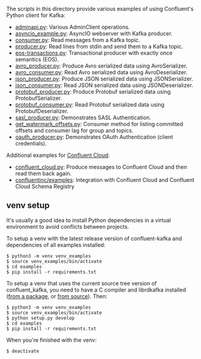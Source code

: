 The scripts in this directory provide various examples of using Confluent's Python client for Kafka:

* [adminapi.py](adminapi.py): Various AdminClient operations.
* [asyncio_example.py](asyncio_example.py): AsyncIO webserver with Kafka producer.
* [consumer.py](consumer.py): Read messages from a Kafka topic.
* [producer.py](producer.py): Read lines from stdin and send them to a Kafka topic.
* [eos-transactions.py](eos-transactions.py): Transactional producer with exactly once semantics (EOS).
* [avro_producer.py](avro_producer.py): Produce Avro serialized data using AvroSerializer.
* [avro_consumer.py](avro_consumer.py): Read Avro serialized data using AvroDeserializer.
* [json_producer.py](json_producer.py): Produce JSON serialized data using JSONSerializer.
* [json_consumer.py](json_consumer.py): Read JSON serialized data using JSONDeserializer.
* [protobuf_producer.py](protobuf_producer.py): Produce Protobuf serialized data using ProtobufSerializer.
* [protobuf_consumer.py](protobuf_consumer.py): Read Protobuf serialized data using ProtobufDeserializer.
* [sasl_producer.py](sasl_producer.py):  Demonstrates SASL Authentication.
* [get_watermark_offsets.py](get_watermark_offsets.py): Consumer method for listing committed offsets and consumer lag for group and topics.
* [oauth_producer.py](oauth_producer.py): Demonstrates OAuth Authentication (client credentials).

Additional examples for [Confluent Cloud](https://www.confluent.io/confluent-cloud/):

* [confluent_cloud.py](confluent_cloud.py): Produce messages to Confluent Cloud and then read them back again.
* [confluentinc/examples](https://github.com/confluentinc/examples/tree/master/clients/cloud/python): Integration with Confluent Cloud and Confluent Cloud Schema Registry

## venv setup

It's usually a good idea to install Python dependencies in a virtual environment to avoid
conflicts between projects.

To setup a venv with the latest release version of confluent-kafka and dependencies of all examples installed:

```
$ python3 -m venv venv_examples
$ source venv_examples/bin/activate
$ cd examples
$ pip install -r requirements.txt
```

To setup a venv that uses the current source tree version of confluent_kafka, you
need to have a C compiler and librdkafka installed
([from a package](https://github.com/edenhill/librdkafka#installing-prebuilt-packages), or
[from source](https://github.com/edenhill/librdkafka#build-from-source)). Then:

```
$ python3 -m venv venv_examples
$ source venv_examples/bin/activate
$ python setup.py develop
$ cd examples
$ pip install -r requirements.txt
```

When you're finished with the venv:

```
$ deactivate
```
